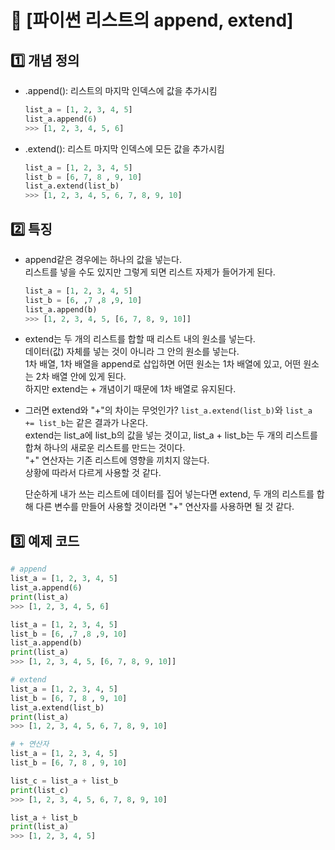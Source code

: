 # 📌 [파이썬 리스트의 append, extend]

## 1️⃣ 개념 정의
- .append(): 리스트의 마지막 인덱스에 값을 추가시킴
    ```python
    list_a = [1, 2, 3, 4, 5]
    list_a.append(6)
    >>> [1, 2, 3, 4, 5, 6]
    ```
- .extend(): 리스트 마지막 인덱스에 모든 값을 추가시킴
    ```python
    list_a = [1, 2, 3, 4, 5]
    list_b = [6, 7, 8 , 9, 10]
    list_a.extend(list_b)
    >>> [1, 2, 3, 4, 5, 6, 7, 8, 9, 10]

## 2️⃣ 특징
- append같은 경우에는 하나의 값을 넣는다.  
    리스트를 넣을 수도 있지만 그렇게 되면 리스트 자제가 들어가게 된다.
    ```python
    list_a = [1, 2, 3, 4, 5]
    list_b = [6, ,7 ,8 ,9, 10]
    list_a.append(b)
    >>> [1, 2, 3, 4, 5, [6, 7, 8, 9, 10]]
    ```

- extend는 두 개의 리스트를 합할 때 리스트 내의 원소를 넣는다.  
    데이터(값) 자체를 넣는 것이 아니라 그 안의 원소를 넣는다.  
    1차 배열, 1차 배열을 append로 삽입하면 어떤 원소는 1차 배열에 있고, 어떤 원소는 2차 배열 안에 있게 된다.  
    하지만 extend는 + 개념이기 때문에 1차 배열로 유지된다.  

- 그러면 extend와 "+"의 차이는 무엇인가?
    `list_a.extend(list_b)`와 `list_a += list_b`는 같은 결과가 나온다.  
    extend는 list_a에 list_b의 값을 넣는 것이고, list_a + list_b는 두 개의 리스트를 합쳐 하나의 새로운 리스트를 만드는 것이다.  
    "+" 연산자는 기존 리스트에 영향을 끼치지 않는다.  
    상황에 따라서 다르게 사용할 것 같다.  

    단순하게 내가 쓰는 리스트에 데이터를 집어 넣는다면 extend, 두 개의 리스트를 합해 다른 변수를 만들어 사용할 것이라면 "+" 연산자를 사용하면 될 것 같다.   

## 3️⃣ 예제 코드
 ```python
# append
list_a = [1, 2, 3, 4, 5]
list_a.append(6)
print(list_a)
>>> [1, 2, 3, 4, 5, 6]

list_a = [1, 2, 3, 4, 5]
list_b = [6, ,7 ,8 ,9, 10]
list_a.append(b)
print(list_a)
>>> [1, 2, 3, 4, 5, [6, 7, 8, 9, 10]]

# extend
list_a = [1, 2, 3, 4, 5]
list_b = [6, 7, 8 , 9, 10]
list_a.extend(list_b)
print(list_a)
>>> [1, 2, 3, 4, 5, 6, 7, 8, 9, 10]

# + 연산자
list_a = [1, 2, 3, 4, 5]
list_b = [6, 7, 8 , 9, 10]

list_c = list_a + list_b
print(list_c)
>>> [1, 2, 3, 4, 5, 6, 7, 8, 9, 10]

list_a + list_b
print(list_a)
>>> [1, 2, 3, 4, 5]
```